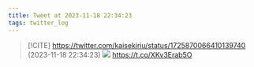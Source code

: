 ```yaml
---
title: Tweet at 2023-11-18 22:34:23
tags: twitter_log
---
```


> [!CITE] https://twitter.com/kaisekiriu/status/1725870066410139740 (2023-11-18 22:34:23)
> ![](https://twitter.com/kaisekiriu/status/1725870066410139740)
> https://t.co/XKv3Erab5O
